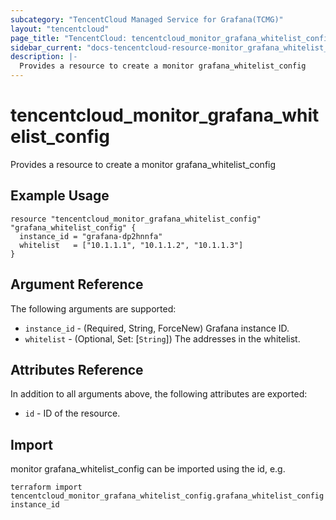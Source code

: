 ```yaml
---
subcategory: "TencentCloud Managed Service for Grafana(TCMG)"
layout: "tencentcloud"
page_title: "TencentCloud: tencentcloud_monitor_grafana_whitelist_config"
sidebar_current: "docs-tencentcloud-resource-monitor_grafana_whitelist_config"
description: |-
  Provides a resource to create a monitor grafana_whitelist_config
---
```


# tencentcloud_monitor_grafana_whitelist_config

Provides a resource to create a monitor grafana_whitelist_config

## Example Usage

```hcl
resource "tencentcloud_monitor_grafana_whitelist_config" "grafana_whitelist_config" {
  instance_id = "grafana-dp2hnnfa"
  whitelist   = ["10.1.1.1", "10.1.1.2", "10.1.1.3"]
}
```

## Argument Reference

The following arguments are supported:

* `instance_id` - (Required, String, ForceNew) Grafana instance ID.
* `whitelist` - (Optional, Set: [`String`]) The addresses in the whitelist.

## Attributes Reference

In addition to all arguments above, the following attributes are exported:

* `id` - ID of the resource.




## Import

monitor grafana_whitelist_config can be imported using the id, e.g.

```
terraform import tencentcloud_monitor_grafana_whitelist_config.grafana_whitelist_config instance_id
```

